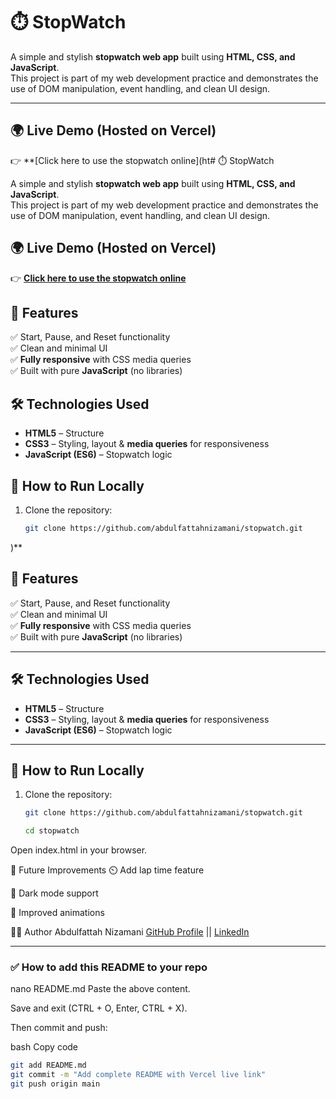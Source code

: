 # ⏱️ StopWatch

A simple and stylish **stopwatch web app** built using **HTML, CSS, and JavaScript**.  
This project is part of my web development practice and demonstrates the use of DOM manipulation, event handling, and clean UI design.

---

## 🌍 Live Demo (Hosted on Vercel)
👉 **[Click here to use the stopwatch online](ht# ⏱️ StopWatch

A simple and stylish **stopwatch web app** built using **HTML, CSS, and JavaScript**.  
This project is part of my web development practice and demonstrates the use of DOM manipulation, event handling, and clean UI design.



## 🌍 Live Demo (Hosted on Vercel)
👉 **[Click here to use the stopwatch online](https://stopwatch.vercel.app)**  




## 🚀 Features
✅ Start, Pause, and Reset functionality  
✅ Clean and minimal UI  
✅ **Fully responsive** with CSS media queries  
✅ Built with pure **JavaScript** (no libraries)  



## 🛠️ Technologies Used
- **HTML5** – Structure  
- **CSS3** – Styling, layout & **media queries** for responsiveness  
- **JavaScript (ES6)** – Stopwatch logic  


## 📂 How to Run Locally
1. Clone the repository:
   ```bash
   git clone https://github.com/abdulfattahnizamani/stopwatch.git
)**  



## 🚀 Features
✅ Start, Pause, and Reset functionality  
✅ Clean and minimal UI  
✅ **Fully responsive** with CSS media queries  
✅ Built with pure **JavaScript** (no libraries)  

---

## 🛠️ Technologies Used
- **HTML5** – Structure  
- **CSS3** – Styling, layout & **media queries** for responsiveness  
- **JavaScript (ES6)** – Stopwatch logic  

---

## 📂 How to Run Locally
1. Clone the repository:
   ```bash
   git clone https://github.com/abdulfattahnizamani/stopwatch.git

   cd stopwatch
   
Open index.html in your browser.


🌟 Future Improvements
⏲️ Add lap time feature

🎨 Dark mode support

📱 Improved animations

👨‍💻 Author
Abdulfattah Nizamani
[GitHub Profile](https://github.com/fattahniz) ||
[LinkedIn](https://linkedin.com/in/fattahniz)



---

### ✅ **How to add this README to your repo**

nano README.md
Paste the above content.

Save and exit (CTRL + O, Enter, CTRL + X).

Then commit and push:

bash
Copy code
```bash
git add README.md
git commit -m "Add complete README with Vercel live link"
git push origin main
